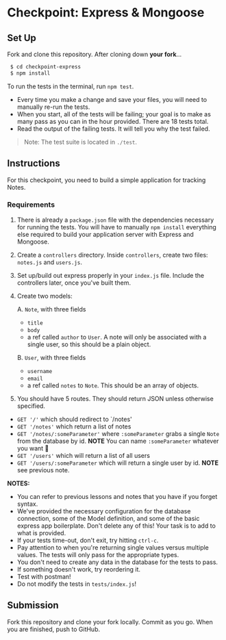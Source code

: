 # Checkpoint: Express & Mongoose

## Set Up

Fork and clone this repository. After cloning down **your fork**...

```bash
 $ cd checkpoint-express
 $ npm install
```

To run the tests in the terminal, run `npm test`.

- Every time you make a change and save your files, you will need to manually
  re-run the tests.
- When you start, all of the tests will be failing; your goal is to make as many
  pass as you can in the hour provided. There are 18 tests total.
- Read the output of the failing tests. It will tell you why the test failed.

> Note: The test suite is located in `./test`.

## Instructions

For this checkpoint, you need to build a simple application for tracking Notes.

### Requirements

1. There is already a `package.json` file with the dependencies necessary for
   running the tests. You will have to manually `npm install` everything else
   required to build your application server with Express and Mongoose.

2. Create a `controllers` directory. Inside `controllers`, create two files:
   `notes.js` and `users.js`.

3. Set up/build out express properly in your `index.js` file. Include the
   controllers later, once you've built them.

4. Create two models:

   A. `Note`, with three fields

   - `title`
   - `body`
   - a ref called `author` to `User`. A note will only be associated with a
     single user, so this should be a plain object.

   B. `User`, with three fields

   - `username`
   - `email`
   - a ref called `notes` to `Note`. This should be an array of objects.

5. You should have 5 routes. They should return JSON unless otherwise specified.

- `GET '/'` which should redirect to `/notes'
- `GET '/notes'` which return a list of notes
- `GET '/notes/:someParameter'` where `:someParameter` grabs a single `Note`
  from the database by id. **NOTE** You can name `:someParameter` whatever you
  want 😬
- `GET '/users'` which will return a list of all users
- `GET '/users/:someParameter` which will return a single user by id. **NOTE**
  see previous note.

**NOTES:**

- You can refer to previous lessons and notes that you have if you forget
  syntax.
- We've provided the necessary configuration for the database connection, some
  of the Model definition, and some of the basic express app boilerplate. Don't
  delete any of this! Your task is to add to what is provided.
- If your tests time-out, don't exit, try hitting `ctrl-c`.
- Pay attention to when you're returning single values versus multiple values.
  The tests will only pass for the appropriate types.
- You don't need to create any data in the database for the tests to pass.
- If something doesn't work, try reordering it.
- Test with postman!
- Do not modify the tests in `tests/index.js`!

## Submission

Fork this repository and clone your fork locally. Commit as you go. When you are
finished, push to GitHub.
